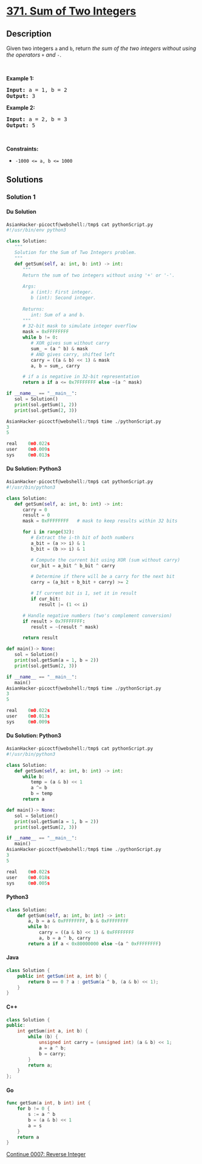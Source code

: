 # [371. Sum of Two Integers](https://leetcode.com/problems/sum-of-two-integers)

## Description

<p>Given two integers <code>a</code> and <code>b</code>, return <em>the sum of the two integers without using the operators</em> <code>+</code> <em>and</em> <code>-</code>.</p>

<p>&nbsp;</p>
<p><strong class="example">Example 1:</strong></p>
<pre><strong>Input:</strong> a = 1, b = 2
<strong>Output:</strong> 3
</pre><p><strong class="example">Example 2:</strong></p>
<pre><strong>Input:</strong> a = 2, b = 3
<strong>Output:</strong> 5
</pre>
<p>&nbsp;</p>
<p><strong>Constraints:</strong></p>

<ul>
	<li><code>-1000 &lt;= a, b &lt;= 1000</code></li>
</ul>

## Solutions

### Solution 1

#### Du Solution
```python
AsianHacker-picoctf@webshell:/tmp$ cat pythonScript.py 
#!/usr/bin/env python3

class Solution:
   """
   Solution for the Sum of Two Integers problem.
   """
   def getSum(self, a: int, b: int) -> int:
      """
      Return the sum of two integers without using '+' or '-'.
      
      Args:
         a (int): First integer.
         b (int): Second integer.
      
      Returns:
         int: Sum of a and b.
      """
      # 32-bit mask to simulate integer overflow
      mask = 0xFFFFFFFF
      while b != 0:
         # XOR gives sum without carry
         sum_ = (a ^ b) & mask
         # AND gives carry, shifted left
         carry = ((a & b) << 1) & mask
         a, b = sum_, carry

      # if a is negative in 32-bit representation
      return a if a <= 0x7FFFFFFF else ~(a ^ mask)

if __name__ == "__main__":
   sol = Solution()
   print(sol.getSum(1, 2))
   print(sol.getSum(2, 3))

AsianHacker-picoctf@webshell:/tmp$ time ./pythonScript.py 
3
5

real    0m0.022s
user    0m0.009s
sys     0m0.013s
```

#### Du Solution: Python3
```python
AsianHacker-picoctf@webshell:/tmp$ cat pythonScript.py 
#!/usr/bin/python3

class Solution:
   def getSum(self, a: int, b: int) -> int:
      carry = 0
      result = 0
      mask = 0xFFFFFFFF   # mask to keep results within 32 bits

      for i in range(32):
         # Extract the i-th bit of both numbers
         a_bit = (a >> i) & 1
         b_bit = (b >> i) & 1

         # Compute the current bit using XOR (sum without carry)
         cur_bit = a_bit ^ b_bit ^ carry

         # Determine if there will be a carry for the next bit
         carry = (a_bit + b_bit + carry) >= 2

         # If current bit is 1, set it in result
         if cur_bit:
            result |= (1 << i)

      # Handle negative numbers (two's complement conversion)
      if result > 0x7FFFFFFF:
         result = ~(result ^ mask)

      return result

def main()-> None:
   sol = Solution()
   print(sol.getSum(a = 1, b = 2))
   print(sol.getSum(2, 3))

if __name__ == "__main__":
   main()
AsianHacker-picoctf@webshell:/tmp$ time ./pythonScript.py 
3
5

real    0m0.022s
user    0m0.013s
sys     0m0.009s
```

#### Du Solution: Python3
```python
AsianHacker-picoctf@webshell:/tmp$ cat pythonScript.py 
#!/usr/bin/python3

class Solution:
   def getSum(self, a: int, b: int) -> int:
      while b:
         temp = (a & b) << 1
         a ^= b
         b = temp
      return a

def main()-> None:
   sol = Solution()
   print(sol.getSum(a = 1, b = 2))
   print(sol.getSum(2, 3))

if __name__ == "__main__":
   main()
AsianHacker-picoctf@webshell:/tmp$ time ./pythonScript.py 
3
5

real    0m0.022s
user    0m0.018s
sys     0m0.005s
```

#### Python3

```python
class Solution:
    def getSum(self, a: int, b: int) -> int:
        a, b = a & 0xFFFFFFFF, b & 0xFFFFFFFF
        while b:
            carry = ((a & b) << 1) & 0xFFFFFFFF
            a, b = a ^ b, carry
        return a if a < 0x80000000 else ~(a ^ 0xFFFFFFFF)
```

#### Java

```java
class Solution {
    public int getSum(int a, int b) {
        return b == 0 ? a : getSum(a ^ b, (a & b) << 1);
    }
}
```

#### C++

```cpp
class Solution {
public:
    int getSum(int a, int b) {
        while (b) {
            unsigned int carry = (unsigned int) (a & b) << 1;
            a = a ^ b;
            b = carry;
        }
        return a;
    }
};
```

#### Go

```go
func getSum(a int, b int) int {
	for b != 0 {
		s := a ^ b
		b = (a & b) << 1
		a = s
	}
	return a
}
```

[Continue 0007: Reverse Integer](../../0000-0099/0007.Reverse%20Integer/README.md)